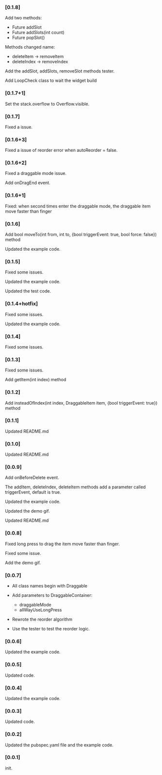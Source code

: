 ### [0.1.8]

Add two methods:

- Future<void> addSlot
- Future<void> addSlots(int count)
- Future<T extends DraggableItem> popSlot()

Methods changed name:
- deleteItem -> removeItem
- deleteIndex -> removeIndex
 
Add the addSlot, addSlots, removeSlot methods tester.

Add LoopCheck class to wait the widget build

### [0.1.7+1]

Set the stack.overflow to Overflow.visible.

### [0.1.7]

Fixed a issue.

### [0.1.6+3]

Fixed a issue of reorder error when autoReorder = false.

### [0.1.6+2]

Fixed a draggable mode issue.

Add onDragEnd event.

### [0.1.6+1]

Fixed: when second times enter the draggable mode, the draggable item move faster than finger

### [0.1.6]

Add bool moveTo(int from, int to, {bool triggerEvent: true, bool force: false}) method

Updated the example code.

### [0.1.5]

Fixed some issues.

Updated the example code.

Updated the test code.

### [0.1.4+hotfix]

Fixed some issues.

Updated the example code.

### [0.1.4]

Fixed some issues.

### [0.1.3]

Fixed some issues.

Add getItem(int index) method

### [0.1.2]

Add insteadOfIndex(int index, DraggableItem item, {bool triggerEvent: true}) method

### [0.1.1]

Updated README.md

### [0.1.0]

Updated README.md

### [0.0.9]

Add onBeforeDelete event.

The addItem, deleteIndex, deleteItem methods add a parameter called triggerEvent, default is true.

Updated the example code.

Updated the demo gif.

Updated README.md

### [0.0.8]

Fixed long press to drag the item move faster than finger.

Fixed some issue.

Add the demo gif.

### [0.0.7]

* All class names begin with Draggable

* Add parameters to DraggableContainer:
    - draggableMode
    - allWayUseLongPress
    
* Rewrote the reorder algorithm

* Use the tester to test the reorder logic.
    
### [0.0.6]
Updated the example code.

### [0.0.5]
Updated code.

### [0.0.4]
Updated the example code.

### [0.0.3]
Updated code.

### [0.0.2]
Updated the pubspec.yaml file and the example code.

### [0.0.1]
init.
